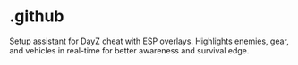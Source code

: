 # .github
Setup assistant for DayZ cheat with ESP overlays. Highlights enemies, gear, and vehicles in real-time for better awareness and survival edge.
